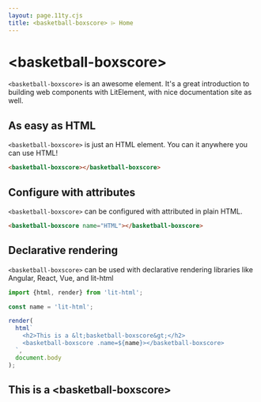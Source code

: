 ```yaml
---
layout: page.11ty.cjs
title: <basketball-boxscore> ⌲ Home
---
```


# &lt;basketball-boxscore>

`<basketball-boxscore>` is an awesome element. It's a great introduction to building web components with LitElement, with nice documentation site as well.

## As easy as HTML

<section class="columns">
  <div>

`<basketball-boxscore>` is just an HTML element. You can it anywhere you can use HTML!

```html
<basketball-boxscore></basketball-boxscore>
```

  </div>
  <div>

<basketball-boxscore></basketball-boxscore>

  </div>
</section>

## Configure with attributes

<section class="columns">
  <div>

`<basketball-boxscore>` can be configured with attributed in plain HTML.

```html
<basketball-boxscore name="HTML"></basketball-boxscore>
```

  </div>
  <div>

<basketball-boxscore name="HTML"></basketball-boxscore>

  </div>
</section>

## Declarative rendering

<section class="columns">
  <div>

`<basketball-boxscore>` can be used with declarative rendering libraries like Angular, React, Vue, and lit-html

```js
import {html, render} from 'lit-html';

const name = 'lit-html';

render(
  html`
    <h2>This is a &lt;basketball-boxscore&gt;</h2>
    <basketball-boxscore .name=${name}></basketball-boxscore>
  `,
  document.body
);
```

  </div>
  <div>

<h2>This is a &lt;basketball-boxscore&gt;</h2>
<basketball-boxscore name="lit-html"></basketball-boxscore>

  </div>
</section>
